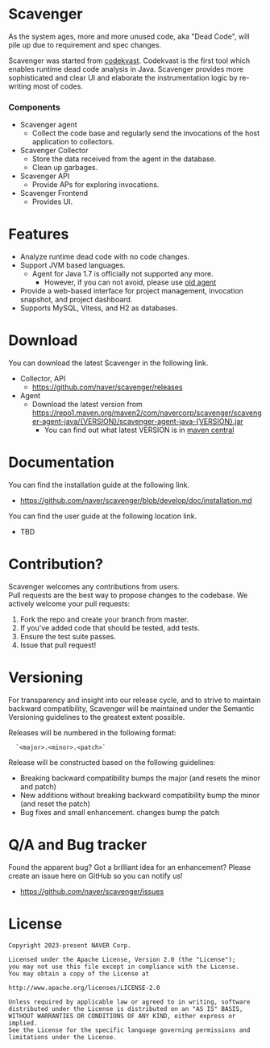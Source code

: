 # Scavenger

As the system ages, more and more unused code, aka "Dead Code", will pile up due to requirement and spec changes.

Scavenger was started from [codekvast](https://github.com/crispab/codekvast).
Codekvast is the first tool which enables runtime dead code analysis in Java.
Scavenger provides more sophisticated and clear UI and elaborate the instrumentation logic by re-writing most of codes.

### Components

* Scavenger agent
    * Collect the code base and regularly send the invocations of the host application to collectors.
* Scavenger Collector
    * Store the data received from the agent in the database.
    * Clean up garbages.
* Scavenger API
    * Provide APs for exploring invocations.
* Scavenger Frontend
    * Provides UI.

# Features

* Analyze runtime dead code with no code changes.
* Support JVM based languages.
    * Agent for Java 1.7 is officially not supported any more.
        * However, if you can not avoid, please
          use [old agent](https://repo1.maven.org/maven2/com/navercorp/scavenger/scavenger-old-agent-java/1.0.0/scavenger-old-agent-java-1.0.0.jar)
* Provide a web-based interface for project management, invocation snapshot, and project dashboard.
* Supports MySQL, Vitess, and H2 as databases.

# Download

You can download the latest Scavenger in the following link.

- Collector, API
    - https://github.com/naver/scavenger/releases
- Agent
    - Download the latest version from
      https://repo1.maven.org/maven2/com/navercorp/scavenger/scavenger-agent-java/{VERSION}/scavenger-agent-java-{VERSION}.jar
        * You can find out what latest VERSION is
          in [maven central](https://search.maven.org/search?q=g:com.navercorp.scavenger%20AND%20a:scavenger-agent-java)

# Documentation

You can find the installation guide at the following link.

- https://github.com/naver/scavenger/blob/develop/doc/installation.md

You can find the user guide at the following location link.

- TBD

# Contribution?

Scavenger welcomes any contributions from users.<br/>
Pull requests are the best way to propose changes to the codebase. We actively welcome your pull requests:

1. Fork the repo and create your branch from master.
2. If you've added code that should be tested, add tests.
3. Ensure the test suite passes.
4. Issue that pull request!

# Versioning

For transparency and insight into our release cycle, and to strive to maintain backward compatibility, Scavenger will be
maintained under the Semantic Versioning guidelines to the greatest extent possible.

Releases will be numbered in the following format:

      `<major>.<minor>.<patch>`

Release will be constructed based on the following guidelines:

* Breaking backward compatibility bumps the major (and resets the minor and patch)
* New additions without breaking backward compatibility bump the minor (and reset the patch)
* Bug fixes and small enhancement. changes bump the patch

# Q/A and Bug tracker

Found the apparent bug? Got a brilliant idea for an enhancement? Please create an issue here on GitHub so you can notify
us!

* https://github.com/naver/scavenger/issues

# License

```
Copyright 2023-present NAVER Corp.

Licensed under the Apache License, Version 2.0 (the "License");
you may not use this file except in compliance with the License.
You may obtain a copy of the License at

http://www.apache.org/licenses/LICENSE-2.0

Unless required by applicable law or agreed to in writing, software
distributed under the License is distributed on an "AS IS" BASIS,
WITHOUT WARRANTIES OR CONDITIONS OF ANY KIND, either express or implied.
See the License for the specific language governing permissions and
limitations under the License.
```
